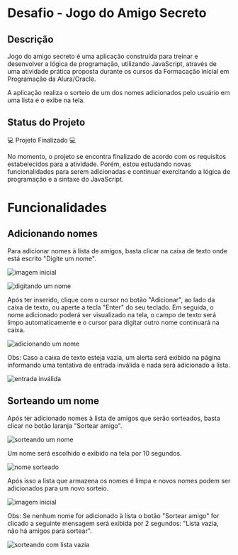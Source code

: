 # Desafio - Jogo do Amigo Secreto
## Descrição
Jogo do amigo secreto é uma aplicação construída para treinar e desenvolver a lógica de programação, utilizando JavaScript, através de uma atividade prática proposta durante os cursos da Formacação inicial em Programação da Alura/Oracle.

A aplicação realiza o sorteio de um dos nomes adicionados pelo usuário em uma lista e o exibe na tela.

## Status do Projeto
💻 Projeto Finalizado 💻

No momento, o projeto se encontra finalizado de acordo com os requisitos estabelecidos para a atividade. Porém, estou estudando novas funcionalidades para serem adicionadas e continuar exercitando a lógica de programação e a sintaxe do JavaScript.

# Funcionalidades

## Adicionando nomes
Para adicionar nomes à lista de amigos, basta clicar na caixa de texto onde está escrito "Digite um nome". 

![imagem inicial](https://github.com/user-attachments/assets/d2df978f-ead8-45ae-8209-30d7bbc2174a)

![digitando um nome](https://github.com/user-attachments/assets/2eebeefd-1a90-42ef-a8eb-c79a1cb9d9ba)

Após ter inserido, clique com o cursor no botão "Adicionar", ao lado da caixa de texto, ou aperte a tecla "Enter" do seu teclado. Em seguida, o nome adicionado poderá ser visualizado na tela, o campo de texto será limpo automaticamente e o cursor para digitar outro nome continuará na caixa. 

![adicionando um nome](https://github.com/user-attachments/assets/57080cf8-3df1-4a0b-82c4-ab9642d06fcf)

Obs: Caso a caixa de texto esteja vazia, um alerta será exibido na página informando uma tentativa de entrada inválida e nada será adicionado a lista.

![entrada inválida](https://github.com/user-attachments/assets/7a975f5d-dc99-457c-825e-ade66d9cf01d)

## Sorteando um nome
Após ter adicionado nomes à lista de amigos que serão sorteados, basta clicar no botão laranja "Sortear amigo".

![sorteando um nome](https://github.com/user-attachments/assets/2204927c-5920-4275-bebd-ca3283d5a30e)

Um nome será escolhido e exibido na tela por 10 segundos.

![nome sorteado](https://github.com/user-attachments/assets/c4d7e1a1-d6c4-4fad-9d36-590f9e09b7f1)

Após isso a lista que armazena os nomes é limpa e novos nomes podem ser adicionados para um novo sorteio.

![imagem inicial](https://github.com/user-attachments/assets/d2df978f-ead8-45ae-8209-30d7bbc2174a)

Obs: Se nenhum nome for adicionado à lista o botâo "Sortear amigo" for clicado a seguinte mensagem será exibida por 2 segundos: "Lista vazia, não há amigos para sortear".

![sorteando com lista vazia](https://github.com/user-attachments/assets/effca24a-3862-4d03-b91a-25558607c13d)

